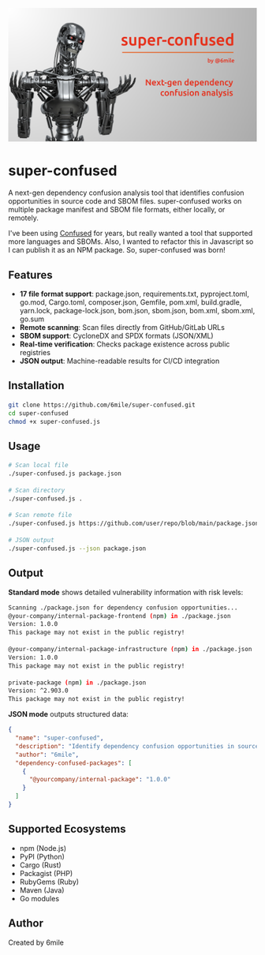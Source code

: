 ![super-confused](super-confused-github-banner.png)

# super-confused

A next-gen dependency confusion analysis tool that identifies confusion opportunities in source code and SBOM files.
super-confused works on multiple package manifest and SBOM file formats, either locally, or remotely.

I've been using [Confused](https://github.com/visma-prodsec/confused) for years, but really wanted a tool that supported more languages and SBOMs.  Also, I wanted to refactor this in Javascript so I can publish it as an NPM package.  So, super-confused was born!

## Features

- **17 file format support**: package.json, requirements.txt, pyproject.toml, go.mod, Cargo.toml, composer.json, Gemfile, pom.xml, build.gradle, yarn.lock, package-lock.json, bom.json, sbom.json, bom.xml, sbom.xml, go.sum
- **Remote scanning**: Scan files directly from GitHub/GitLab URLs
- **SBOM support**: CycloneDX and SPDX formats (JSON/XML)
- **Real-time verification**: Checks package existence across public registries
- **JSON output**: Machine-readable results for CI/CD integration

## Installation

```bash
git clone https://github.com/6mile/super-confused.git
cd super-confused
chmod +x super-confused.js
```

## Usage

```bash
# Scan local file
./super-confused.js package.json

# Scan directory
./super-confused.js .

# Scan remote file
./super-confused.js https://github.com/user/repo/blob/main/package.json

# JSON output
./super-confused.js --json package.json
```

## Output

**Standard mode** shows detailed vulnerability information with risk levels:
```bash
Scanning ./package.json for dependency confusion opportunities...
@your-company/internal-package-frontend (npm) in ./package.json
Version: 1.0.0
This package may not exist in the public registry!

@your-company/internal-package-infrastructure (npm) in ./package.json
Version: 1.0.0
This package may not exist in the public registry!

private-package (npm) in ./package.json
Version: ^2.903.0
This package may not exist in the public registry!
```

**JSON mode** outputs structured data:
```json
{
  "name": "super-confused",
  "description": "Identify dependency confusion opportunities in source code and SBOM files.",
  "author": "6mile",
  "dependency-confused-packages": [
    {
      "@yourcompany/internal-package": "1.0.0"
    }
  ]
}
```

## Supported Ecosystems

- npm (Node.js)
- PyPI (Python)
- Cargo (Rust)
- Packagist (PHP)
- RubyGems (Ruby)
- Maven (Java)
- Go modules

## Author

Created by 6mile

